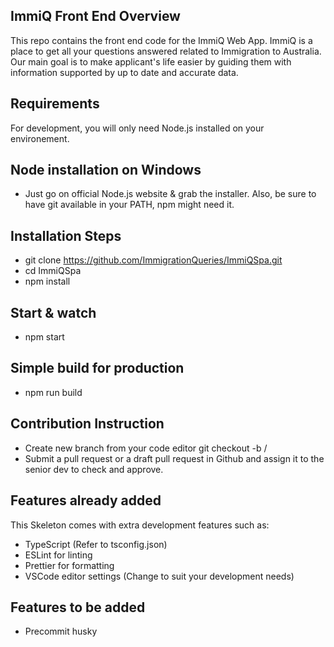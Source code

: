 ## ImmiQ Front End Overview

This repo contains the front end code for the ImmiQ Web App. ImmiQ is a place to get all your questions answered related to Immigration to Australia. Our main goal is to make applicant's life easier by guiding them with information supported by up to date and accurate data.

## Requirements

For development, you will only need Node.js installed on your environement.

## Node installation on Windows

- Just go on official Node.js website & grab the installer. Also, be sure to have git available in your PATH, npm might need it.

## Installation Steps

- git clone https://github.com/ImmigrationQueries/ImmiQSpa.git
- cd ImmiQSpa
- npm install

## Start & watch

- npm start

## Simple build for production

- npm run build

## Contribution Instruction

- Create new branch from your code editor
git checkout -b <branch> <remote>/<branch>
- Submit a pull request or a draft pull request in Github and assign it to the senior dev to check and approve.

## Features already added

This Skeleton comes with extra development features such as:

-   TypeScript (Refer to tsconfig.json)
-   ESLint for linting
-   Prettier for formatting
-   VSCode editor settings (Change to suit your development needs)

## Features to be added

- Precommit husky
